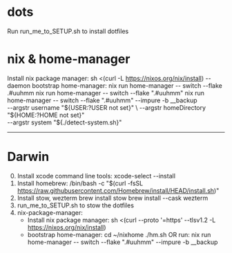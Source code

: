 # dots
Run run_me_to_SETUP.sh to install dotfiles

# nix & home-manager
Install nix package manager:
    sh <(curl -L https://nixos.org/nix/install) --daemon
bootstrap home-manager:
    nix run home-manager -- switch --flake .#uuhmm
    nix run home-manager -- switch --flake ".#uuhmm"
    nix run home-manager -- switch --flake ".#uuhmm" --impure -b __backup \
      --argstr username "${USER:?USER not set}" \
      --argstr homeDirectory "${HOME:?HOME not set}" \
      --argstr system "${./detect-system.sh}"


------
# Darwin
0. Install xcode command line tools:
    xcode-select --install
1. Install homebrew:
    /bin/bash -c "$(curl -fsSL https://raw.githubusercontent.com/Homebrew/install/HEAD/install.sh)"
2. Install stow, wezterm
    brew install stow
    brew install --cask wezterm
1. run_me_to_SETUP.sh to stow the dotfiles
2. nix-package-manager:
    - Install nix package manager: 
        sh <(curl --proto '=https' --tlsv1.2 -L https://nixos.org/nix/install)
    - bootstrap home-manager:
        cd ~/nixhome
        ./hm.sh
            OR run: nix run home-manager -- switch --flake ".#uuhmm" --impure -b __backup


